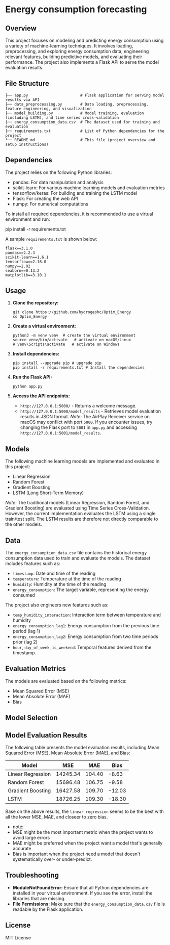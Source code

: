 # Energy consumption forecasting

## Overview

This project focuses on modeling and predicting energy consumption using a variety of machine-learning techniques. It involves loading, preprocessing, and exploring energy consumption data, engineering relevant features, building predictive models, and evaluating their performance. The project also implements a Flask API to serve the model evaluation results.

## File Structure

```
├── app.py                       # Flask application for serving model results via API
├── data_preprocessing.py        # Data loading, preprocessing, feature engineering, and visualization
├── model_building.py            # Model training, evaluation (including LSTM), and time series cross-validation
├── energy_consumption_data.csv  # The dataset used for training and evaluation
├── requirements.txt             # List of Python dependencies for the project
└── README.md                    # This file (project overview and setup instructions)
```


## Dependencies

The project relies on the following Python libraries:

*   pandas: For data manipulation and analysis
*   scikit-learn: For various machine learning models and evaluation metrics
*   tensorflow/keras: For building and training the LSTM model
*   Flask: For creating the web API
*   numpy: For numerical computations

To install all required dependencies, it is recommended to use a virtual environment and run:

pip install -r requirements.txt

A sample `requirements.txt` is shown below:

```
flask==3.1.0
pandas==2.2.3
scikit-learn==1.6.1
tensorflow==2.18.0
numpy==2.02
seaborn==0.13.2
matplotlib==3.10.1

```

## Usage

1.  **Clone the repository:**

    ```
    git clone https://github.com/hydrogeohc/Optim_Energy
    cd Optim_Energy
    ```

2.  **Create a virtual environment:**

    ```
    python3 -m venv venv  # create the virtual environment
    source venv/bin/activate   # activate on macOS/Linux
    # venv\Scripts\activate   # activate on Windows
    ```

3.  **Install dependencies:**

    ```
    pip install --upgrade pip # upgrade pip
    pip install -r requirements.txt # Install the dependencies
    ```

4.  **Run the Flask API:**

    ```
    python app.py
    ```

5.  **Access the API endpoints:**

    *   `http://127.0.0.1:5000/` - Returns a welcome message.
    *   `http://127.0.0.1:5000/model_results` - Retrieves model evaluation results in JSON format. *Note:* The AirPlay Receiver service on macOS may conflict with port `5000`. If you encounter issues, try changing the Flask port to `5001` in `app.py` and accessing `http://127.0.0.1:5001/model_results`.

## Models

The following machine learning models are implemented and evaluated in this project:

*   Linear Regression
*   Random Forest
*   Gradient Boosting
*   LSTM (Long Short-Term Memory)

*Note*: The traditional models (Linear Regression, Random Forest, and Gradient Boosting) are evaluated using Time Series Cross-Validation. However, the current implementation evaluates the LSTM using a single train/test split. The LSTM results are therefore not directly comparable to the other models.

## Data

The `energy_consumption_data.csv` file contains the historical energy consumption data used to train and evaluate the models. The dataset includes features such as:

*   `timestamp`: Date and time of the reading
*   `temperature`: Temperature at the time of the reading
*   `humidity`: Humidity at the time of the reading
*   `energy_consumption`: The target variable, representing the energy consumed

The project also engineers new features such as:

*   `temp_humidity_interaction`: Interaction term between temperature and humidity
*   `energy_consumption_lag1`: Energy consumption from the previous time period (lag 1)
*   `energy_consumption_lag2`: Energy consumption from two time periods prior (lag 2)
*   `hour`, `day_of_week`, `is_weekend`: Temporal features derived from the timestamp.

## Evaluation Metrics

The models are evaluated based on the following metrics:

*   Mean Squared Error (MSE)
*   Mean Absolute Error (MAE)
*   Bias

## Model Selection

## Model Evaluation Results

The following table presents the model evaluation results, including Mean Squared Error (MSE), Mean Absolute Error (MAE), and Bias:

| Model             | MSE        | MAE        | Bias       |
| ----------------- | ---------- | ---------- | ---------- |
| Linear Regression | 14245.34   | 104.40     | -8.63      |
| Random Forest     | 15696.48   | 106.75     | -9.58      |
| Gradient Boosting | 16427.58   | 109.70     | -12.03     |
| LSTM              | 18726.25   | 109.30     | -18.30     |

Base on the above results, the `linear regression` seems to be the best with all the lower MSE, MAE, and closeer to zero bias. 

* note:
* MSE might be the most important metric when the project wants to avoid large errors
* MAE might be preferred when the project want a model that's generally accurate
* Bias is important when the project need a model that doesn't systematically over- or under-predict.

## Troubleshooting

*   **ModuleNotFoundError:** Ensure that all Python dependencies are installed in your virtual environment. If you see the error, install the libraries that are missing.
*   **File Permissions:** Make sure that the `energy_consumption_data.csv` file is readable by the Flask application.


## License

MIT License